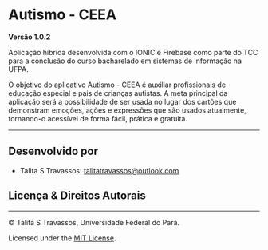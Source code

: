 # Autismo - CEEA

**Versão 1.0.2**

Aplicação híbrida desenvolvida com o IONIC e Firebase como parte do TCC para a conclusão do curso bacharelado em sistemas de informação na UFPA.

O objetivo do aplicativo Autismo - CEEA é auxiliar profissionais de educação especial e pais de crianças autistas. 
A meta principal da aplicação será a possibilidade de ser usada no lugar dos cartões que demonstram emoções, ações e expressões que são usados atualmente, tornando-o acessível de forma fácil, prática e gratuita.

---

## Desenvolvido por

- Talita S Travassos: <talitatravassos@outlook.com>

## Licença & Direitos Autorais

---

© Talita S Travassos, Universidade Federal do Pará.

Licensed under the [MIT License](LICENSE).
